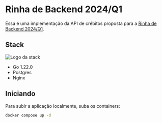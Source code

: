 # Rinha de Backend 2024/Q1

Essa é uma implementação da API de crébitos proposta para a [Rinha de Backend 2024/Q1](https://github.com/zanfranceschi/rinha-de-backend-2024-q1).

## Stack

![Logo da stack](https://skillicons.dev/icons?i=go,postgres,nginx)

- Go 1.22.0
- Postgres
- Nginx

## Iniciando

Para subir a aplicação localmente, suba os containers:

```sh
docker compose up -d
```
